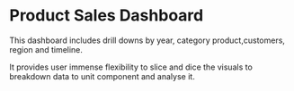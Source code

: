 # Product Sales Dashboard

This dashboard includes drill downs by year, category product,customers, region and timeline. 

It provides user immense flexibility to slice and dice the visuals to breakdown data to unit component and analyse it.

